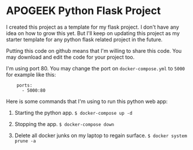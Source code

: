 # APOGEEK Python Flask Project

I created this project as a template for my flask project. I don't have any idea on how to grow this yet. But I'll keep on updating this project as my starter template for any python flask related project in the future.

Putting this code on github means that I'm willing to share this code. You may download and edit the code for your project too.

I'm using port 80. You may change the port on `docker-compose.yml` to `5000` for example like this:
```
    ports:
      - 5000:80
```

Here is some commands that I'm using to run this python web app:

1. Starting the python app.
   `$ docker-compose up -d`

2. Stopping the app.
   `$ docker-compose down`

3. Delete all docker junks on my laptop to regain surface.
   `$ docker system prune -a` 
